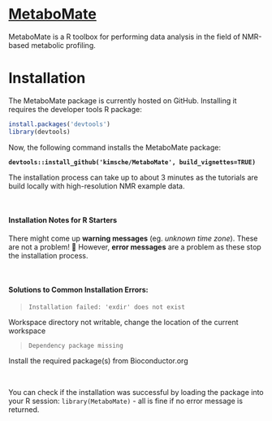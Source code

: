 
# [MetaboMate](https://kimsche.github.io/MetaboMate/)
MetaboMate is a R toolbox for performing data analysis in the field of NMR-based metabolic profiling.

# Installation 

The MetaboMate package is currently hosted on GitHub. Installing it requires the developer tools R package:
```r
install.packages('devtools')
library(devtools)
```

Now, the following command installs the MetaboMate package:

**`devtools::install_github('kimsche/MetaboMate', build_vignettes=TRUE)`**

The installation process can take up to about 3 minutes as the tutorials are build locally with high-resolution NMR example data.


&nbsp;

#### Installation Notes for R Starters

There might come up **warning messages** (eg. *unknown time zone*). These are not a problem! :pray:
However, **error messages** are a problem as these stop the installation process. 

&nbsp;

#### Solutions to Common Installation Errors:

>`Installation failed: 'exdir' does not exist`

Workspace directory not writable, change the location of the current workspace

>`Dependency package missing`

Install the required package(s) from Bioconductor.org

&nbsp;

You can check if the installation was successful by loading the package into your R session: `library(MetaboMate)` - all is fine if no error message is returned.

